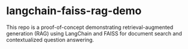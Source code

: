 # langchain-faiss-rag-demo
This repo is a proof-of-concept demonstrating retrieval-augmented generation (RAG) using LangChain and FAISS for document search and contextualized question answering.
